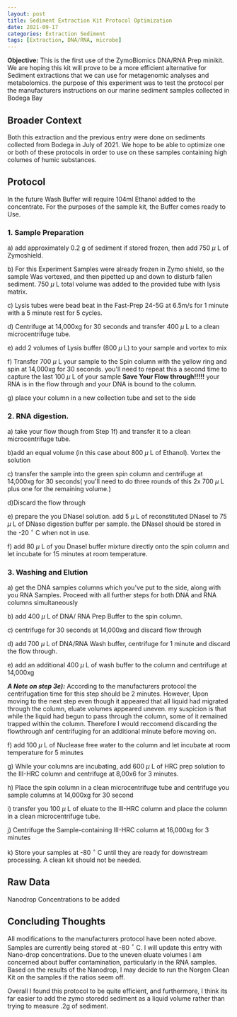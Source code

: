 ```yaml
---
layout: post
title: Sediment Extraction Kit Protocol Optimization
date: 2021-09-17
categories: Extraction Sediment
tags: [Extraction, DNA/RNA, microbe]
---
```

**Objective:** 
This is the first use of the ZymoBiomics DNA/RNA Prep minikit. We are hoping this kit will prove to be a more efficient alternative for Sediment extractions that we can use for metagenomic analyses and metabolomics. the purpose of this experiment was to test the protocol per the manufacturers instructions on our marine sediment samples collected in Bodega Bay


## Broader Context
Both this extraction and the previous entry were done on sediments collected from Bodega in July of 2021. We hope to be able to optimize one or both of these protocols in order to use on these samples containing high columes of humic substances.

## Protocol 
In the future Wash Buffer will require 104ml Ethanol added to the concentrate. For the purposes of the sample kit, the Buffer comes ready to Use. 
 ### 1. Sample Preparation
 a) add approximately 0.2 g of sediment if stored frozen, then add 750 $\mu$ L of Zymoshield. 

 b) For this Experiment Samples were already frozen in Zymo shield, so the sample Was vortexed, and then pipetted up and down to disturb fallen sediment. 750 $\mu$ L total volume was added to the provided tube with lysis matrix. 

 c) Lysis tubes were bead beat in the Fast-Prep 24-5G at 6.5m/s for 1 minute with a 5 minute rest for 5 cycles.

 d)  Centrifuge at 14,000xg for 30 seconds and transfer 400 $\mu$ L to a clean microcentrifuge tube.

 e) add 2 volumes of Lysis buffer (800 $\mu$ L) to your sample and vortex to mix

 f) Transfer 700 $\mu$ L your sample to the Spin column with the yellow ring  and spin at 14,000xg for 30 seconds. you'll need to repeat this a second time to capture the last 100 $\mu$ L of your sample __Save Your Flow through!!!!!__ your RNA is in the flow through and your DNA is bound to the column. 

 g) place your column in a new collection tube and set to the side

### 2. RNA  digestion.
 a) take your flow though from Step 1f) and transfer it to a clean microcentrifuge tube.
 
 b)add an equal volume (in this case about 800 $\mu$ L of Ethanol). Vortex the solution 

 c) transfer the sample into the green spin column and centrifuge at 14,000xg for 30 seconds( you'll need to do three rounds of this 2x 700 $\mu$ L plus one for the remaining volume.)

 d)Discard the flow through

 e) prepare the you DNaseI solution. add 5 $\mu$ L of reconstituted DNaseI  to 75 $\mu$ L of DNase digestion buffer per sample. the DNaseI should be stored in the -20 $^\circ$ C when not in use.
 
 f) add 80 $\mu$ L of you DnaseI buffer mixture directly onto the spin column and let incubate for 15 minutes at room temperature.

 ### 3. Washing and Elution
 a) get the DNA samples columns which you've put to the side, along with you RNA Samples. Proceed with all further steps for both DNA and RNA columns simultaneously

b) add 400 $\mu$ L of DNA/ RNA Prep Buffer to the spin column.

c) centrifuge for 30 seconds at 14,000xg and discard flow through

d) add 700 $\mu$ L of DNA/RNA Wash buffer, centrifuge for 1 minute and discard the flow through.

e) add an additional 400 $\mu$ L of wash buffer to the column and centrifuge at 14,000xg

***A Note on step 3e):*** According to the manufacturers protocol the centrifugation time for this step should be 2 minutes. However, Upon moving to the next step even though it appeared that all liquid had migrated through the column, eluate volumes appeared uneven. my suspicion is that while the liquid had begun to pass through the column, some of it remained trapped within the column. Therefore I would reccomend discarding the flowthrough anf centrifuging for an additional minute before moving on.

f) add 100 $\mu$ L of Nuclease free water to the column and let incubate at room temperature for 5 minutes

g) While your columns are incubating, add 600 $\mu$ L of HRC prep solution to the III-HRC column and centrifuge at 8,00x6 for 3 minutes.

h)  Place the spin column in a clean microcentrifuge tube and centrifuge you sample columns at 14,000xg for 30 second

i) transfer you 100 $\mu$ L of eluate to the III-HRC column and place the column in a clean microcentrifuge tube. 

j) Centrifuge the Sample-containing III-HRC column at 16,000xg for 3 minutes

k) Store your samples at -80 $^\circ$ C until they are ready for downstream processing. A clean kit should not be needed.



## Raw Data
Nanodrop Concentrations to be added


## Concluding Thoughts
All modifications to the manufacturers protocol have been noted above.
Samples are currently being stored at -80 $^\circ$ C. I will update this entry with Nano-drop concentrations. Due to the uneven eluate volumes I am concerned about buffer contamination, particularly in the RNA samples. Based on the results of the Nanodrop, I may decide to run the Norgen Clean Kit on the samples if the ratios seem off.

Overall I found this protocol to be quite efficient, and furthermore, I think its far easier to add the zymo storedd sediment as a liquid volume rather than trying to measure .2g of sediment. 


